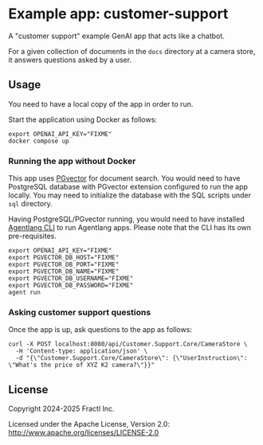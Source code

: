 # Example app: customer-support

A "customer support" example GenAI app that acts like a chatbot.

For a given collection of documents in the `docs` directory at a camera
store, it answers questions asked by a user.

## Usage

You need to have a local copy of the app in order to run.

Start the application using Docker as follows:

```shell
export OPENAI_API_KEY="FIXME"
docker compose up
```

### Running the app without Docker

This app uses [PGvector](https://github.com/pgvector/pgvector) for document
search. You would need to have PostgreSQL database with PGvector extension
configured to run the app locally. You may need to initialize the database
with the SQL scripts under `sql` directory.

Having PostgreSQL/PGvector running, you would need to have installed
[Agentlang CLI](https://github.com/agentlang-ai/agentlang.cli) to run
Agentlang apps. Please note that the CLI has its own pre-requisites.

```shell
export OPENAI_API_KEY="FIXME"
export PGVECTOR_DB_HOST="FIXME"
export PGVECTOR_DB_PORT="FIXME"
export PGVECTOR_DB_NAME="FIXME"
export PGVECTOR_DB_USERNAME="FIXME"
export PGVECTOR_DB_PASSWORD="FIXME"
agent run
```

### Asking customer support questions

Once the app is up, ask questions to the app as follows:

```shell
curl -X POST localhost:8080/api/Customer.Support.Core/CameraStore \
  -H 'Content-type: application/json' \
  -d "{\"Customer.Support.Core/CameraStore\": {\"UserInstruction\": \"What's the price of XYZ K2 camera?\"}}"
```

## License

Copyright 2024-2025 Fractl Inc.

Licensed under the Apache License, Version 2.0:
http://www.apache.org/licenses/LICENSE-2.0


